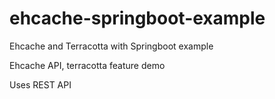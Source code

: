 # ehcache-springboot-example
Ehcache and Terracotta with Springboot example

Ehcache API, terracotta feature demo

Uses REST API
